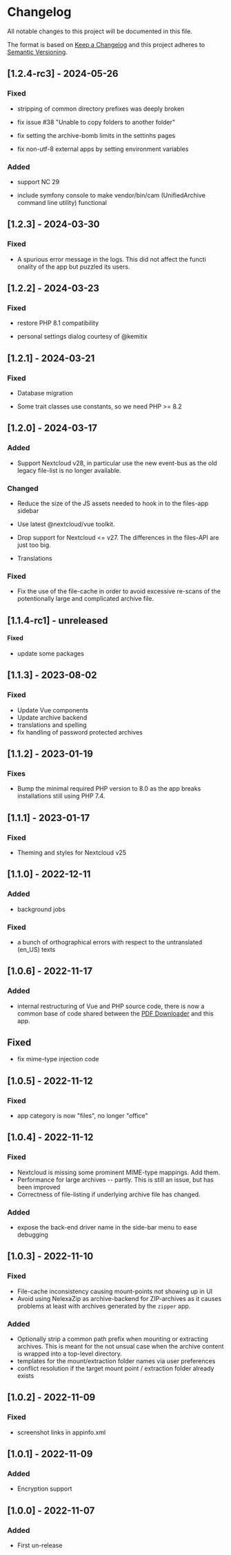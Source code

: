 # Changelog
All notable changes to this project will be documented in this file.

The format is based on [Keep a Changelog](http://keepachangelog.com/en/1.0.0/)
and this project adheres to [Semantic Versioning](http://semver.org/spec/v2.0.0.html).

## [1.2.4-rc3] - 2024-05-26

### Fixed

- stripping of common directory prefixes was deeply broken

- fix issue #38 "Unable to copy folders to another folder"

- fix setting the archive-bomb limits in the settinhs pages

- fix non-utf-8 external apps by setting environment variables

### Added

- support NC 29

- include symfony console to make vendor/bin/cam (UnifiedArchive command line utility) functional

## [1.2.3] - 2024-03-30

### Fixed

- A spurious error message in the logs. This did not affect the
  functi
  onality of the app but puzzled its users.

## [1.2.2] - 2024-03-23

### Fixed

- restore PHP 8.1 compatibility

- personal settings dialog courtesy of @kemitix

## [1.2.1] - 2024-03-21

### Fixed

- Database migration

- Some trait classes use constants, so we need PHP >= 8.2

## [1.2.0] - 2024-03-17

### Added

- Support Nextcloud v28, in particular use the new event-bus as the
  old legacy file-list is no longer available.

### Changed

- Reduce the size of the JS assets needed to hook in to the files-app sidebar

- Use latest @nextcloud/vue toolkit.

- Drop support for Nextcloud <= v27. The differences in the files-API
  are just too big.

- Translations

### Fixed

- Fix the use of the file-cache in order to avoid excessive re-scans
  of the potentionally large and complicated archive file.

## [1.1.4-rc1] - unreleased

#### Fixed

- update some packages

## [1.1.3] - 2023-08-02

### Fixed

- Update Vue components
- Update archive backend
- translations and spelling
- fix handling of password protected archives

## [1.1.2] - 2023-01-19

### Fixes

- Bump the minimal required PHP version to 8.0 as the app breaks installations still using PHP 7.4.

## [1.1.1] - 2023-01-17

### Fixed

- Theming and styles for Nextcloud v25

## [1.1.0] - 2022-12-11

### Added

- background jobs

### Fixed

- a bunch of orthographical errors with respect to the untranslated (en_US) texts

## [1.0.6] - 2022-11-17

### Added

- internal restructuring of Vue and PHP source code, there is now a
  common base of code shared between the
  [PDF Downloader](https://github.com/rotdrop/nextcloud-app-pdf-downloader)
  and this app.

## Fixed

- fix mime-type injection code

## [1.0.5] - 2022-11-12

### Fixed

- app category is now "files", no longer "office"

## [1.0.4] - 2022-11-12

### Fixed

- Nextcloud is missing some prominent MIME-type mappings. Add them.
- Performance for large archives -- partly. This is still an issue,
  but has been improved
- Correctness of file-listing if underlying archive file has changed.

### Added

- expose the back-end driver name in the side-bar menu to ease debugging

## [1.0.3] - 2022-11-10

### Fixed

- File-cache inconsistency causing mount-points not showing up in UI
- Avoid using NelexaZip as archive-backend for ZIP-archives as it
  causes problems at least with archives generated by the `zipper`
  app.

### Added

- Optionally strip a common path prefix when mounting or extracting
  archives. This is meant for the not unsual case when the archive
  content is wrapped into a top-level directory.
- templates for the mount/extraction folder names via user preferences
- conflict resolution if the target mount point / extraction folder
  already exists

## [1.0.2] - 2022-11-09

### Fixed

- screenshot links in appinfo.xml

## [1.0.1] - 2022-11-09

### Added

- Encryption support

## [1.0.0] - 2022-11-07

### Added

- First un-release
